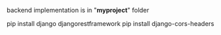 backend implementation is in "**myproject**" folder



pip install django djangorestframework
pip install django-cors-headers
